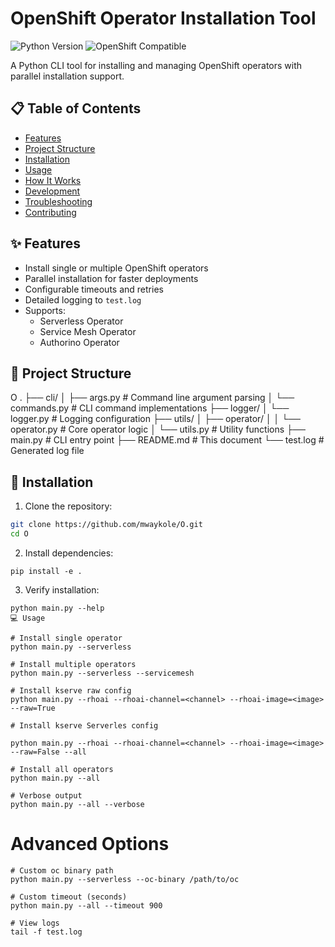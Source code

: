 # OpenShift Operator Installation Tool

![Python Version](https://img.shields.io/badge/python-3.8+-blue.svg)
![OpenShift Compatible](https://img.shields.io/badge/OpenShift-4.x-lightgrey.svg)

A Python CLI tool for installing and managing OpenShift operators with parallel installation support.

## 📋 Table of Contents
- [Features](#-features)
- [Project Structure](#-project-structure)
- [Installation](#-installation)
- [Usage](#-usage)
- [How It Works](#-how-it-works)
- [Development](#-development)
- [Troubleshooting](#-troubleshooting)
- [Contributing](#-contributing)

## ✨ Features
- Install single or multiple OpenShift operators
- Parallel installation for faster deployments
- Configurable timeouts and retries
- Detailed logging to `test.log`
- Supports:
  - Serverless Operator
  - Service Mesh Operator  
  - Authorino Operator

## 📂 Project Structure
O
.
├── cli/
│   ├── args.py            # Command line argument parsing
│   └── commands.py        # CLI command implementations
├── logger/
│   └── logger.py          # Logging configuration
├── utils/
│   ├── operator/
│   │   └── operator.py    # Core operator logic
│   └── utils.py           # Utility functions
├── main.py                # CLI entry point
├── README.md              # This document
└── test.log               # Generated log file


## 🚀 Installation

1. Clone the repository:
```bash
git clone https://github.com/mwaykole/O.git
cd O
```
2. Install dependencies:
```
pip install -e .    
```
3. Verify installation:
```
python main.py --help
💻 Usage
```

```
# Install single operator
python main.py --serverless

# Install multiple operators
python main.py --serverless --servicemesh

# Install kserve raw config
python main.py --rhoai --rhoai-channel=<channel> --rhoai-image=<image> --raw=True

# Install kserve Serverles config

python main.py --rhoai --rhoai-channel=<channel> --rhoai-image=<image> --raw=False --all

# Install all operators 
python main.py --all

# Verbose output
python main.py --all --verbose
```
# Advanced Options

```
# Custom oc binary path
python main.py --serverless --oc-binary /path/to/oc

# Custom timeout (seconds)
python main.py --all --timeout 900

# View logs
tail -f test.log

```

